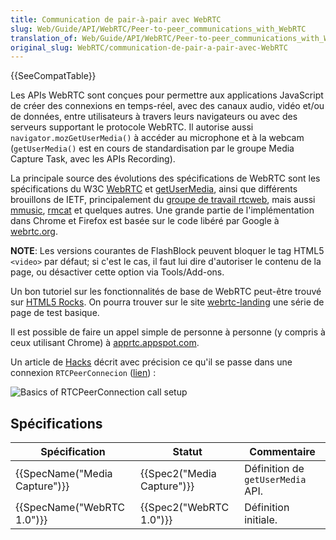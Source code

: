 ```yaml
---
title: Communication de pair-à-pair avec WebRTC
slug: Web/Guide/API/WebRTC/Peer-to-peer_communications_with_WebRTC
translation_of: Web/Guide/API/WebRTC/Peer-to-peer_communications_with_WebRTC
original_slug: WebRTC/communication-de-pair-a-pair-avec-WebRTC
---
```

{{SeeCompatTable}}

Les APIs WebRTC sont conçues pour permettre aux applications JavaScript de créer des connexions en temps-réel, avec des canaux audio, vidéo et/ou de données, entre utilisateurs à travers leurs navigateurs ou avec des serveurs supportant le protocole WebRTC. Il autorise aussi `navigator.mozGetUserMedia()` à accéder au microphone et à la webcam (`getUserMedia()` est en cours de standardisation par le groupe Media Capture Task, avec les APIs Recording).

La principale source des évolutions des spécifications de WebRTC sont les spécifications du W3C [WebRTC](http://dev.w3.org/2011/webrtc/editor/webrtc.html) et [getUserMedia](http://dev.w3.org/2011/webrtc/editor/getusermedia.html), ainsi que différents brouillons de IETF, principalement du [groupe de travail rtcweb](http://tools.ietf.org/wg/rtcweb/), mais aussi [mmusic](http://tools.ietf.org/wg/mmusic/), [rmcat](http://tools.ietf.org/wg/rmcat/) et quelques autres. Une grande partie de l'implémentation dans Chrome et Firefox est basée sur le code libéré par Google à [webrtc.org](http://www.webrtc.org/reference).

**NOTE**:  Les versions courantes de FlashBlock peuvent bloquer le tag HTML5 `<video>` par défaut; si c'est le cas, il faut lui dire d'autoriser le contenu de la page, ou désactiver cette option via Tools/Add-ons.

Un bon tutoriel sur les fonctionnalités de base de WebRTC peut-être trouvé sur [HTML5 Rocks](http://www.html5rocks.com/en/tutorials/webrtc/basics/). On pourra trouver sur le site [webrtc-landing](http://mozilla.github.com/webrtc-landing) une série de page de test basique.

Il est possible de faire un appel simple de personne à personne  (y compris à ceux utilisant Chrome) à [apprtc.appspot.com](https://apprtc.appspot.com/).

Un article de [Hacks](https://hacks.mozilla.org/category/webrtc/) décrit avec précision ce qu'il se passe dans une connexion `RTCPeerConnecion` ([lien](https://hacks.mozilla.org/2013/05/embedding-webrtc-video-chat-right-into-your-website/)) :

![Basics of RTCPeerConnection call setup](webRTC-BasicsOfHowItWorks2.png)

## Spécifications

| Spécification                            | Statut                               | Commentaire                       |
| ---------------------------------------- | ------------------------------------ | --------------------------------- |
| {{SpecName("Media Capture")}} | {{Spec2("Media Capture")}} | Définition de `getUserMedia` API. |
| {{SpecName("WebRTC 1.0")}}     | {{Spec2("WebRTC 1.0")}}     | Définition initiale.              |
